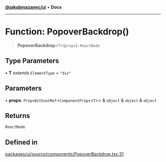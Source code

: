 [**@jakubmazanec/ui**](../README.md) • **Docs**

---

# Function: PopoverBackdrop()

> **PopoverBackdrop**\<`T`\>(`props`): `ReactNode`

## Type Parameters

• **T** _extends_ `ElementType` = `"div"`

## Parameters

• **props**: `PropsWithoutRef`\<`ComponentProps`\<`T`\>\> & `object` & `object` & `object`

## Returns

`ReactNode`

## Defined in

[packages/ui/source/components/PopoverBackdrop.tsx:31](https://github.com/jakubmazanec/tools/blob/29163046acd1da0224b08fd05ca40f385e9ab4e5/packages/ui/source/components/PopoverBackdrop.tsx#L31)
